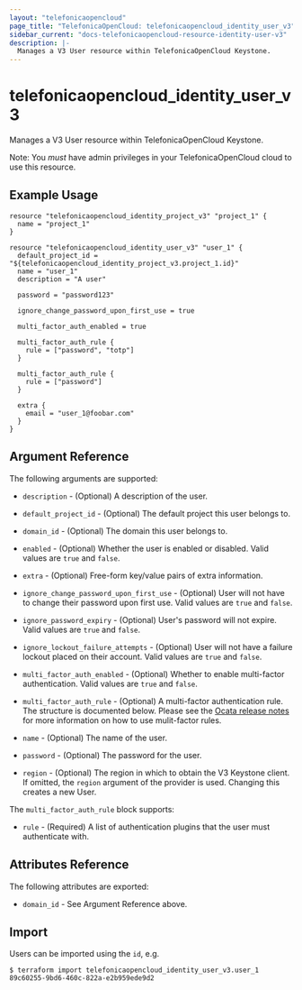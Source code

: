 ```yaml
---
layout: "telefonicaopencloud"
page_title: "TelefonicaOpenCloud: telefonicaopencloud_identity_user_v3"
sidebar_current: "docs-telefonicaopencloud-resource-identity-user-v3"
description: |-
  Manages a V3 User resource within TelefonicaOpenCloud Keystone.
---
```


# telefonicaopencloud\_identity\_user_v3

Manages a V3 User resource within TelefonicaOpenCloud Keystone.

Note: You _must_ have admin privileges in your TelefonicaOpenCloud cloud to use
this resource.

## Example Usage

```hcl
resource "telefonicaopencloud_identity_project_v3" "project_1" {
  name = "project_1"
}

resource "telefonicaopencloud_identity_user_v3" "user_1" {
  default_project_id = "${telefonicaopencloud_identity_project_v3.project_1.id}"
  name = "user_1"
  description = "A user"

  password = "password123"

  ignore_change_password_upon_first_use = true

  multi_factor_auth_enabled = true

  multi_factor_auth_rule {
    rule = ["password", "totp"]
  }

  multi_factor_auth_rule {
    rule = ["password"]
  }

  extra {
    email = "user_1@foobar.com"
  }
}
```

## Argument Reference

The following arguments are supported:

* `description` - (Optional) A description of the user.

* `default_project_id` - (Optional) The default project this user belongs to.

* `domain_id` - (Optional) The domain this user belongs to.

* `enabled` - (Optional) Whether the user is enabled or disabled. Valid
  values are `true` and `false`.

* `extra` - (Optional) Free-form key/value pairs of extra information.

* `ignore_change_password_upon_first_use` - (Optional) User will not have to
  change their password upon first use. Valid values are `true` and `false`.

* `ignore_password_expiry` - (Optional) User's password will not expire.
  Valid values are `true` and `false`.

* `ignore_lockout_failure_attempts` - (Optional) User will not have a failure
  lockout placed on their account. Valid values are `true` and `false`.

* `multi_factor_auth_enabled` - (Optional) Whether to enable multi-factor
  authentication. Valid values are `true` and `false`.

* `multi_factor_auth_rule` - (Optional) A multi-factor authentication rule.
  The structure is documented below. Please see the
  [Ocata release notes](https://docs.telefonicaopencloud.org/releasenotes/keystone/ocata.html)
  for more information on how to use mulit-factor rules.

* `name` - (Optional) The name of the user.

* `password` - (Optional) The password for the user.

* `region` - (Optional) The region in which to obtain the V3 Keystone client.
    If omitted, the `region` argument of the provider is used. Changing this
    creates a new User.

The `multi_factor_auth_rule` block supports:

* `rule` - (Required) A list of authentication plugins that the user must
  authenticate with.

## Attributes Reference

The following attributes are exported:

* `domain_id` - See Argument Reference above.

## Import

Users can be imported using the `id`, e.g.

```
$ terraform import telefonicaopencloud_identity_user_v3.user_1 89c60255-9bd6-460c-822a-e2b959ede9d2
```
